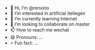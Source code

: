 - 👋 Hi, I’m @renxino
- 👀 I’m interested in artificial itellegen
- 🌱 I’m currently learning Internet
- 💞️ I’m looking to collaborate on master
- 📫 How to reach me wechat
- 😄 Pronouns: ...
- ⚡ Fun fact: ...

<!---
renxino/renxino is a ✨ special ✨ repository because its `README.md` (this file) appears on your GitHub profile.
You can click the Preview link to take a look at your changes.
--->
